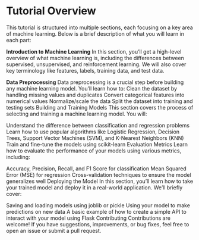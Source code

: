 # Tutorial Overview
This tutorial is structured into multiple sections, each focusing on a key area of machine learning. Below is a brief description of what you will learn in each part:

**Introduction to Machine Learning**
In this section, you’ll get a high-level overview of what machine learning is, including the differences between supervised, unsupervised, and reinforcement learning. We will also cover key terminology like features, labels, training data, and test data.

**Data Preprocessing**
Data preprocessing is a crucial step before building any machine learning model. You’ll learn how to:
Clean the dataset by handling missing values and duplicates
Convert categorical features into numerical values
Normalize/scale the data
Split the dataset into training and testing sets
Building and Training Models
This section covers the process of selecting and training a machine learning model. You will:

Understand the difference between classification and regression problems
Learn how to use popular algorithms like Logistic Regression, Decision Trees, Support Vector Machines (SVM), and K-Nearest Neighbors (KNN)
Train and fine-tune the models using scikit-learn
Evaluation Metrics
Learn how to evaluate the performance of your models using various metrics, including:

Accuracy, Precision, Recall, and F1 Score for classification
Mean Squared Error (MSE) for regression
Cross-validation techniques to ensure the model generalizes well
Deploying the Model
In this section, you’ll learn how to take your trained model and deploy it in a real-world application. We’ll briefly cover:

Saving and loading models using joblib or pickle
Using your model to make predictions on new data
A basic example of how to create a simple API to interact with your model using Flask
Contributing
Contributions are welcome! If you have suggestions, improvements, or bug fixes, feel free to open an issue or submit a pull request.

